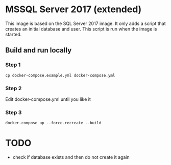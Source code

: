 # MSSQL Server 2017 (extended)

This image is based on the SQL Server 2017 image. It only adds a script that creates an initial database and user. This script is run when the image is started.



## Build and run locally

### Step 1
```
cp docker-compose.example.yml docker-compose.yml
```

### Step 2
Edit docker-compose.yml until you like it


### Step 3
```
docker-compose up --force-recreate --build
```

# TODO
* check if database exists and then do not create it again
